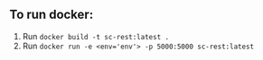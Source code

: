 ## To run docker:
1) Run `docker build -t sc-rest:latest .`
2) Run `docker run -e <env='env'> -p 5000:5000 sc-rest:latest`
